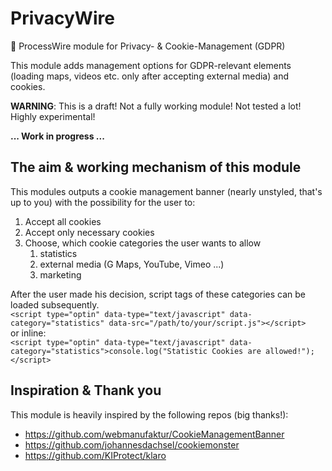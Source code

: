 # PrivacyWire
🍪 ProcessWire module for Privacy- &amp; Cookie-Management (GDPR)

This module adds management options for GDPR-relevant elements (loading maps, videos etc. only after accepting external media) and cookies. 

**WARNING**: This is a draft! Not a fully working module! Not tested a lot! Highly experimental!

**... Work in progress ...**

## The aim & working mechanism of this module

This modules outputs a cookie management banner (nearly unstyled, that's up to you) with the possibility for the user to:
1. Accept all cookies
2. Accept only necessary cookies
3. Choose, which cookie categories the user wants to allow
    1. statistics
    2. external media (G Maps, YouTube, Vimeo ...)
    3. marketing

After the user made his decision, script tags of these categories can be loaded subsequently.  
```<script type="optin" data-type="text/javascript" data-category="statistics" data-src="/path/to/your/script.js"></script>```  
or inline:  
```<script type="optin" data-type="text/javascript" data-category="statistics">console.log("Statistic Cookies are allowed!");</script>```  

## Inspiration & Thank you
This module is heavily inspired by the following repos (big thanks!):
- https://github.com/webmanufaktur/CookieManagementBanner
- https://github.com/johannesdachsel/cookiemonster
- https://github.com/KIProtect/klaro
